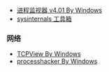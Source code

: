 

- [进程监视器 v4.01 By Windows](https://learn.microsoft.com/zh-cn/sysinternals/downloads/procmon)
- [sysinternals 工具箱](https://live.sysinternals.com/)

### 网络
- [TCPView By Windows](https://docs.microsoft.com/zh-cn/sysinternals/downloads/tcpview)
- [processhacker By Windows](https://processhacker.sourceforge.io/)
